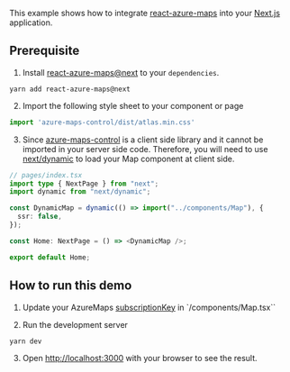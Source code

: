 
This example shows how to integrate [react-azure-maps](https://www.npmjs.com/package/react-azure-maps) into your [Next.js](https://nextjs.org/) application.

## Prerequisite

1. Install [react-azure-maps@next](https://www.npmjs.com/package/react-azure-maps) to your `dependencies`.
```
yarn add react-azure-maps@next
```

2. Import the following style sheet to your component or page
```js
import 'azure-maps-control/dist/atlas.min.css'
```

3. Since [azure-maps-control](https://www.npmjs.com/package/azure-maps-control) is a client side library and it cannot be imported in your server side code. Therefore, you will need to use [next/dynamic](https://nextjs.org/docs/advanced-features/dynamic-import) to load your Map component at client side.

```ts
// pages/index.tsx
import type { NextPage } from "next";
import dynamic from "next/dynamic";

const DynamicMap = dynamic(() => import("../components/Map"), {
  ssr: false,
});

const Home: NextPage = () => <DynamicMap />;

export default Home;
```


## How to run this demo

1. Update your AzureMaps [subscriptionKey](https://docs.microsoft.com/en-us/azure/azure-maps/quick-demo-map-app#get-the-primary-key-for-your-account) in `/components/Map.tsx``

2. Run the development server
```bash
yarn dev
```
3. Open [http://localhost:3000](http://localhost:3000) with your browser to see the result.

